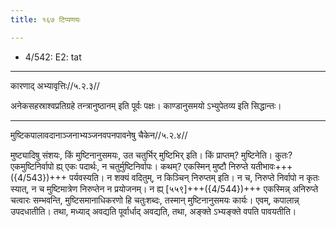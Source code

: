 ```yaml
---
title: १६७ टिप्पणयः

---
```

- 4/542: E2: tat

____________________________________________


कारणाद् अभ्यावृत्तिः//५.२.३//

अनेकसहस्राश्वप्रतिग्रहे तन्त्रानुष्ठानम् इति पूर्वः पक्षः। काण्डानुसमयो ऽभ्युपेतव्य इति सिद्धान्तः।


____________________________________________


मुष्टिकपालावदानाञ्जनाभ्यञ्जनवपनपावनेषु चैकेन//५.२.४//

मुष्ट्यादिषु संशयः, किं मुष्टिनानुसमयः, उत चतुर्भिर् मुष्टिभिर् इति। किं प्राप्तम्? मुष्टिनेति। कुतः? एकमुष्टिनिर्वापो ह्य् एकः पदार्थः, न चतुर्मुष्टिनिर्वापः। कथम्? एकस्मिन् मुष्टौ निरुप्ते यतीभावः+++({4/543})+++ पर्यवस्यति। न शक्यं वदितुम्, न किञ्चिन् निरुप्तम् इति। न च, निरुप्ते निर्वापो न कृतः स्यात्, न च मुष्टिमात्रेण निरुप्तेन न प्रयोजनम्। न ह्य् [५५९]+++({4/544})+++ एकस्मिन्न् अनिरुप्ते चत्वारः सम्भवन्ति, मुष्टिसमानाधिकरणो हि चतुःशब्दः, तस्मान् मुष्टिनानुसमयः कार्यः। एवम्, कपालान्न् उपदधातीति। तथा, मध्याद् अवद्यति पूर्वार्धाद् अवद्यति, तथा, अङ्क्ते ऽभ्यङ्क्ते वपति पावयतीति।
